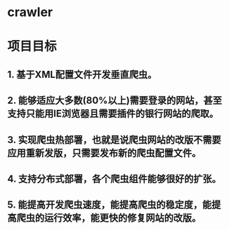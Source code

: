 # crawler

# 项目目标

## 1. 基于XML配置文件开发垂直爬虫。

## 2. 能够适应大多数(80%以上)需要登录的网站，甚至支持只能用IE浏览器且需要插件的银行网站的爬取。

## 3. 实现爬虫热部署，也就是说爬虫网站的改版不需要应用重新发版，只需要发布新的爬虫配置文件。

## 4. 支持分布式部署，各个爬虫组件能够很好的扩张。

## 5. 能提高开发爬虫速度，能提高爬虫的稳定度，能提高爬虫的运行效率，能更快的修复网站的改版。
